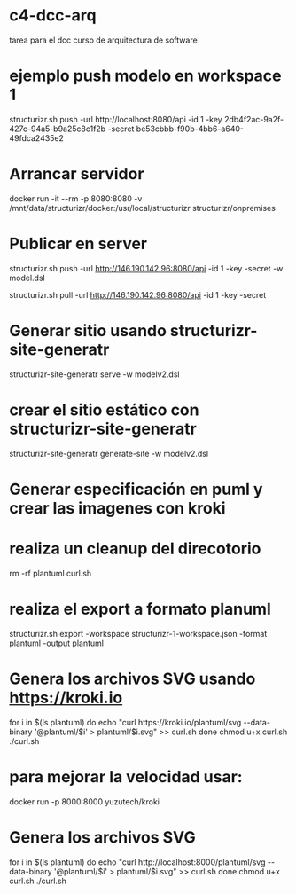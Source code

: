 # c4-dcc-arq
tarea para el dcc curso de arquitectura de software

# ejemplo push modelo en workspace 1 
structurizr.sh push -url http://localhost:8080/api -id 1 -key 2db4f2ac-9a2f-427c-94a5-b9a25c8c1f2b -secret be53cbbb-f90b-4bb6-a640-49fdca2435e2

# Arrancar servidor
docker run -it --rm -p 8080:8080 -v /mnt/data/structurizr/docker:/usr/local/structurizr structurizr/onpremises

# Publicar en server
structurizr.sh push -url http://146.190.142.96:8080/api -id 1 -key <key> -secret <secret> -w model.dsl

structurizr.sh pull -url http://146.190.142.96:8080/api -id 1 -key <key> -secret <secret>


# Generar sitio usando structurizr-site-generatr
structurizr-site-generatr serve -w modelv2.dsl

# crear el sitio estático con structurizr-site-generatr 
structurizr-site-generatr generate-site -w modelv2.dsl


# Generar especificación en puml y crear las imagenes con kroki 
# realiza un cleanup del direcotorio
rm -rf plantuml curl.sh

# realiza el export a formato planuml 
structurizr.sh export -workspace structurizr-1-workspace.json -format plantuml -output plantuml 

# Genera los archivos SVG usando https://kroki.io
for i in $(ls plantuml)
do
 echo "curl https://kroki.io/plantuml/svg --data-binary '@plantuml/$i' > plantuml/$i.svg" >> curl.sh
done
chmod u+x curl.sh
./curl.sh

# para mejorar la velocidad usar:
docker run -p 8000:8000 yuzutech/kroki

# Genera los archivos SVG 
for i in $(ls plantuml)
do
 echo "curl http://localhost:8000/plantuml/svg --data-binary '@plantuml/$i' > plantuml/$i.svg" >> curl.sh
done
chmod u+x curl.sh
./curl.sh
